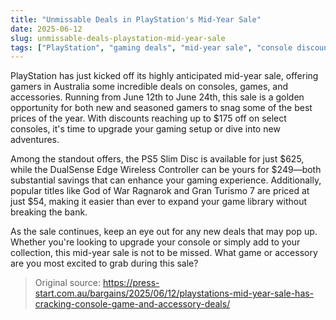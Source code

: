 ```yaml
---
title: "Unmissable Deals in PlayStation's Mid-Year Sale"
date: 2025-06-12
slug: unmissable-deals-playstation-mid-year-sale
tags: ["PlayStation", "gaming deals", "mid-year sale", "console discounts"]
---
```


PlayStation has just kicked off its highly anticipated mid-year sale, offering gamers in Australia some incredible deals on consoles, games, and accessories. Running from June 12th to June 24th, this sale is a golden opportunity for both new and seasoned gamers to snag some of the best prices of the year. With discounts reaching up to $175 off on select consoles, it's time to upgrade your gaming setup or dive into new adventures.

Among the standout offers, the PS5 Slim Disc is available for just $625, while the DualSense Edge Wireless Controller can be yours for $249—both substantial savings that can enhance your gaming experience. Additionally, popular titles like God of War Ragnarok and Gran Turismo 7 are priced at just $54, making it easier than ever to expand your game library without breaking the bank. 

As the sale continues, keep an eye out for any new deals that may pop up. Whether you're looking to upgrade your console or simply add to your collection, this mid-year sale is not to be missed. What game or accessory are you most excited to grab during this sale?

> Original source: https://press-start.com.au/bargains/2025/06/12/playstations-mid-year-sale-has-cracking-console-game-and-accessory-deals/